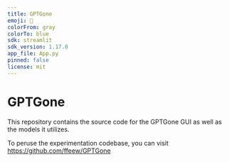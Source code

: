 ```yaml
---
title: GPTGone
emoji: 🚀
colorFrom: gray
colorTo: blue
sdk: streamlit
sdk_version: 1.17.0
app_file: App.py
pinned: false
license: mit
---
```


# GPTGone

This repository contains the source code for the GPTGone GUI as well as the models it utilizes. 

To peruse the experimentation codebase, you can visit https://github.com/ffeew/GPTGone
